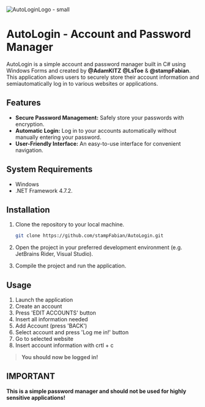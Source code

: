 ![AutoLoginLogo - small](https://github.com/stampFabian/AutoLogin/assets/91456656/da226d26-b1d8-4487-8cf1-1c3ff370d892)

# AutoLogin - Account and Password Manager

AutoLogin is a simple account and password manager built in C# using Windows Forms and created by **@AdamKITZ** **@LsToe** & **@stampFabian**.
This application allows users to securely store their account information and semiautomatically log in to various websites or applications.

## Features

- **Secure Password Management:** Safely store your passwords with encryption.
- **Automatic Login:** Log in to your accounts automatically without manually entering your password.
- **User-Friendly Interface:** An easy-to-use interface for convenient navigation.

## System Requirements

- Windows
- .NET Framework 4.7.2.

## Installation

1. Clone the repository to your local machine.
   ```bash
   git clone https://github.com/stampFabian/AutoLogin.git

2. Open the project in your preferred development environment (e.g. JetBrains Rider, Visual Studio).

3. Compile the project and run the application.

## Usage

1. Launch the application
2. Create an account
3. Press 'EDIT ACCOUNTS' button
4. Insert all information needed
5. Add Account (press 'BACK')
6. Select account and press 'Log me in!' button
7. Go to selected website
8. Insert account information with crtl + c
>**You should now be logged in!**

## IMPORTANT

**This is a simple password manager and should not be used for highly sensitive applications!**
